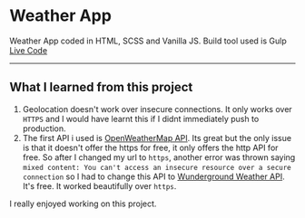 # Weather App
Weather App coded in HTML, SCSS and Vanilla JS. Build tool used is Gulp
[Live Code](https://chimmy-weatherapp.surge.sh)

---
## What I learned from this project
1. Geolocation doesn't work over insecure connections. It only works over `HTTPS` and I would have learnt this if I didnt immediately push to production.
2. The first API i used is [OpenWeatherMap API](http://openweathermap.org/). Its great but the only issue is that it doesn't offer the https for free, it only offers the http API for free. So after I changed my url to `https`, another error was thrown saying `mixed content: You can't access an insecure resource over a secure connection` so I had to change this API to [Wunderground Weather API](https://wunderground.com). It's free. It worked beautifully over `https`.

I really enjoyed working on this project.
